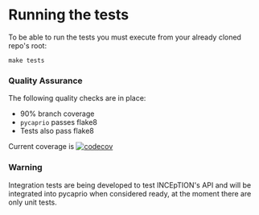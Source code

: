 # Running the tests

To be able to run the tests you must execute from your already cloned repo's root:
```
make tests
```

### Quality Assurance

The following quality checks are in place:

* 90% branch coverage
* `pycaprio` passes flake8
* Tests also pass flake8

Current coverage is [![codecov](https://codecov.io/gh/Savanamed/Pycaprio/branch/master/graph/badge.svg)](https://codecov.io/gh/Savanamed/Pycaprio)

### Warning
Integration tests are being developed to test INCEpTION's API and will be integrated into pycaprio when considered ready, 
at the moment there are only unit tests.


